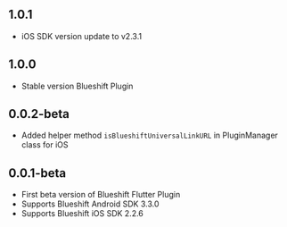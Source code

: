 ## 1.0.1

- iOS SDK version update to v2.3.1

## 1.0.0

- Stable version Blueshift Plugin

## 0.0.2-beta

- Added helper method `isBlueshiftUniversalLinkURL` in PluginManager class for iOS

## 0.0.1-beta

- First beta version of Blueshift Flutter Plugin
- Supports Blueshift Android SDK 3.3.0
- Supports Blueshift iOS SDK 2.2.6
